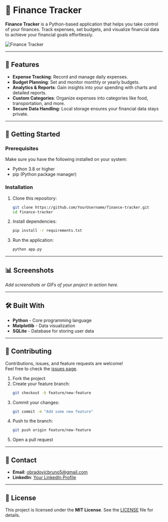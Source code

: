 

# 💸 Finance Tracker  

**Finance Tracker** is a Python-based application that helps you take control of your finances. Track expenses, set budgets, and visualize financial data to achieve your financial goals effortlessly.  

![Finance Tracker](https://via.placeholder.com/1000x400.png?text=Add+Project+Screenshot+Here)  

---

## 📌 Features  

- **Expense Tracking**: Record and manage daily expenses.  
- **Budget Planning**: Set and monitor monthly or yearly budgets.  
- **Analytics & Reports**: Gain insights into your spending with charts and detailed reports.  
- **Custom Categories**: Organize expenses into categories like food, transportation, and more.  
- **Secure Data Handling**: Local storage ensures your financial data stays private.  

---

## 🚀 Getting Started  

### Prerequisites  

Make sure you have the following installed on your system:  
- Python 3.8 or higher  
- pip (Python package manager)  

### Installation  

1. Clone this repository:  
   ```bash
   git clone https://github.com/YourUsername/finance-tracker.git
   cd finance-tracker
   ```  

2. Install dependencies:  
   ```bash
   pip install -r requirements.txt
   ```  

3. Run the application:  
   ```bash
   python app.py
   ```  

---

## 📊 Screenshots  

_Add screenshots or GIFs of your project in action here._  

---

## 🛠️ Built With  

- **Python** - Core programming language  
- **Matplotlib** - Data visualization  
- **SQLite** - Database for storing user data  

---

## 🤝 Contributing  

Contributions, issues, and feature requests are welcome!  
Feel free to check the [issues page](https://github.com/YourUsername/finance-tracker/issues).  

1. Fork the project  
2. Create your feature branch:  
   ```bash
   git checkout -b feature/new-feature
   ```  
3. Commit your changes:  
   ```bash
   git commit -m "Add some new feature"
   ```  
4. Push to the branch:  
   ```bash
   git push origin feature/new-feature
   ```  
5. Open a pull request  

---

## 📧 Contact  

- **Email**: [obradovicbruno5@gmail.com](mailto:obradovicbruno5@gmail.com)  
- **LinkedIn**: [Your LinkedIn Profile](https://linkedin.com/in/YourUsername)  

---

## 📝 License  

This project is licensed under the **MIT License**. See the [LICENSE](LICENSE) file for details.  


